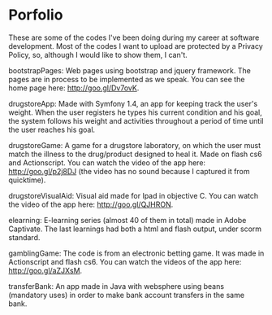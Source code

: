 # Porfolio

These are some of the codes I've  been doing during my career at software development.  Most of the codes I want to upload are protected by a Privacy Policy, so, although I would like to show them, I can't.

bootstrapPages: Web pages using bootstrap and jquery framework. The pages are in process to be implemented as we speak. You can see the home page here: http://goo.gl/Dv7ovK.

drugstoreApp: Made with Symfony 1.4, an app for keeping track the user's weight. When the user registers he types his current condition and his goal, the system follows his weight and activities throughout a period of time until the user reaches his goal.

drugstoreGame: A game for a drugstore laboratory, on which the user must match the illness to the drug/product designed to heal it. Made on flash cs6 and Actionscript. You can watch the video of the app here: http://goo.gl/p2j8DJ (the video has no sound because I captured it from quicktime).
 
drugstoreVisualAid: Visual aid made for Ipad in objective C. You can watch the video of the app here: http://goo.gl/QJHRON.

elearning: E-learning series (almost 40 of them in total) made in Adobe Captivate. The last learnings had both a html and flash output, under scorm standard.

gamblingGame:  The code is from an electronic betting game. It was made in Actionscript and flash cs6. You can watch the videos of the app here: http://goo.gl/aZJXsM.

transferBank: An app made in Java with websphere using beans (mandatory uses) in order to make bank account transfers in the same bank.
